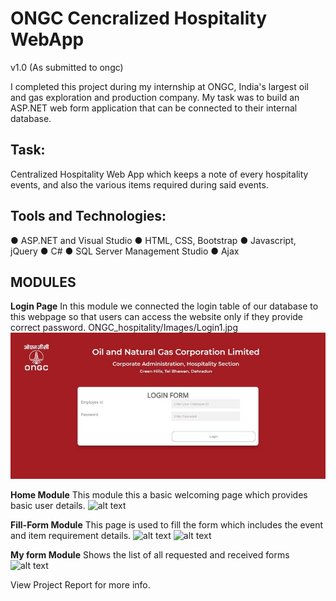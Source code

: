 # ONGC Cencralized Hospitality WebApp
v1.0 (As submitted to ongc)

I completed this project during my internship at ONGC, India's largest oil and gas exploration and production company. My task was to build an ASP.NET web form application that can be connected to their internal database.



## Task: 
Centralized Hospitality Web App which keeps a note of every hospitality events, and also the various items required during said events. 


## Tools and Technologies: 
● ASP.NET and Visual Studio
● HTML, CSS, Bootstrap
● Javascript, jQuery
● C#
● SQL Server Management Studio
● Ajax


## MODULES

**Login Page**
In this module we connected the login table of our database to this webpage so that users can
access the website only if they provide correct password.
ONGC_hospitality/Images/Login1.jpg
![alt text](/ONGC_hospitality/Images/Login1.jpg?raw=true)

**Home Module**
This module this a basic welcoming page which provides basic user details.
![alt text](https://github.com/[username]/[reponame]/blob/[branch]/image.jpg?raw=true)

**Fill-Form Module**
This page is used to fill the form which includes the event and item requirement details.
![alt text](https://github.com/[username]/[reponame]/blob/[branch]/image.jpg?raw=true)
![alt text](https://github.com/[username]/[reponame]/blob/[branch]/image.jpg?raw=true)

**My form Module**
Shows the list of all requested and received forms
![alt text](https://github.com/[username]/[reponame]/blob/[branch]/image.jpg?raw=true)




View Project Report for more info.
